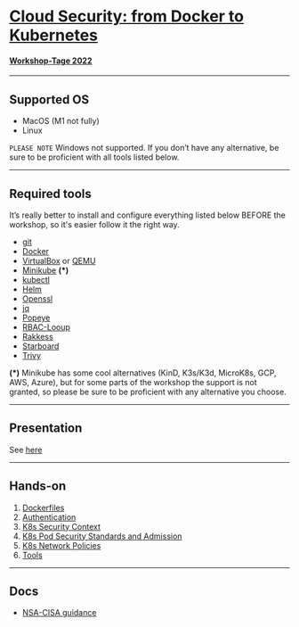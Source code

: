 
# [Cloud Security: from Docker to Kubernetes](https://workshoptage.ch/workshops/2022/cloud-security-from-docker-to-kubernetes/)

#### [Workshop-Tage 2022](https://workshoptage.ch/programm-2022/)

---

## Supported OS

- MacOS (M1 not fully)
- Linux

`PLEASE NOTE` Windows not supported. If you don’t have any alternative, be sure to be proficient with all tools listed below.

---

## Required tools

It’s really better to install and configure everything listed below BEFORE the workshop, so it's easier follow it the right way.

- [git](https://git-scm.com/book/en/v2/Getting-Started-Installing-Git)
- [Docker](https://docs.docker.com/get-docker/)
- [VirtualBox](https://www.virtualbox.org/wiki/Downloads) or [QEMU](https://www.qemu.org/download/)
- [Minikube](https://minikube.sigs.k8s.io/docs/start/) **(\*)**
- [kubectl](https://kubernetes.io/docs/tasks/tools/)
- [Helm](https://helm.sh/docs/intro/quickstart/#install-helm)
- [Openssl](https://www.openssl.org/source/)
- [jq](https://stedolan.github.io/jq/download/)
- [Popeye](https://github.com/derailed/popeye/releases/tag/v0.10.1)
- [RBAC-Looup](https://rbac-lookup.docs.fairwinds.com/#installation)
- [Rakkess](https://github.com/corneliusweig/rakkess#installation)
- [Starboard](https://aquasecurity.github.io/starboard/v0.15.8/cli/installation/krew/)
- [Trivy](https://aquasecurity.github.io/trivy/v0.18.3/installation/)

**(\*)** Minikube has some cool alternatives (KinD, K3s/K3d, MicroK8s, GCP, AWS, Azure), but for some parts of the workshop the support is not granted, 
so please be sure to be proficient with any alternative you choose.

---

## Presentation

See [here](docs/presentation.key)

---

## Hands-on

1. [Dockerfiles](1_dockerfiles/)
1. [Authentication](2_authn/)
1. [K8s Security Context](3_security-context/)
1. [K8s Pod Security Standards and Admission](4_pss-psa/)
1. [K8s Network Policies](5_net-pol/)
1. [Tools](6_tools/)

---

## Docs

- [NSA-CISA guidance](docs/NSA-CISA_CTR_KUBERNETES_HARDENING_GUIDANCE_1.2_20220829.PDF)
